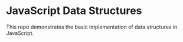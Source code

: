 # JavaScript Data Structures

This repo demonstrates the basic implementation of data structures in JavaScript.